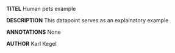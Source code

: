 **TITEL**
Human pets example

**DESCRIPTION**
This datapoint serves as an explainatory example

**ANNOTATIONS**
None

**AUTHOR**
Karl Kegel